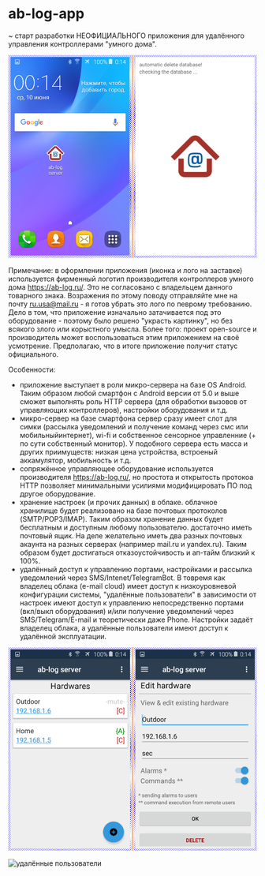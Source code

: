 # ab-log-app
~ старт разработки НЕОФИЦИАЛЬНОГО приложения для удалённого управления контроллерами "умного дома".

![start](./screenshots/pre.png)

Примечание: в оформлении приложения (иконка и лого на заставке) используется фирменный логотип производителя контроллеров умного дома https://ab-log.ru/.
Это не согласовано с владельцем данного товарного знака. Возражения по этому поводу отправляйте мне на почту ru.usa@mail.ru - я готов убрать это лого по певрому требованию.
Дело в том, что приложение изначально затачивается под это оборудование - поэтому было решено "украсть картинку", но без всякого злого или корыстного умысла.
Более того: проект open-source и производитель может воспользоваться этим приложением на своё усмотрение. Предполагаю, что в итоге приложение получит статус официального.

Особенности:
- приложение выступает в роли микро-сервера на базе OS Android. Таким образом любой смартфон с Android версии от 5.0 и выше сможет выполнять роль HTTP сервера (для обработки вызовов от управляющих контроллеров), настройки оборудования и т.д.
- микро-сервер на базе смартфона сервер сразу имеет слот для симки (рассылка уведомлений и получение команд через смс или мобильныйинтернет), wi-fi и собственное сенсорное управленние (+ по сути собственный монитор). У подобного сервера есть масса и других приимуществ: низкая цена устройства, встроеный аккамулятор, мобильность и т.д.
- сопряжённое управляющее оборудование используется производителя https://ab-log.ru/, но простота и открытость протокоа HTTP позволяет минимальными усилиями модифицировать ПО под другое оборудование.
- хранение настроек (и прочих данных) в облаке. облачное хранилище будет реализовано на базе почтовых протоколов (SMTP/POP3/IMAP). Таким образом хранение данных будет бесплатным и доступным любому пользователю. достаточно иметь почтовый ящик. На деле желательно иметь два разных почтовых акаунта на разных серверах (например mail.ru и yandex.ru). Таким образом будет достигаться отказоустойчивость и ап-тайм близкий к 100%.
- удалённый доступ к управлению портами, настройками и рассылка уведомлений через SMS/Intenet/TelegramBot. В товремя как владелец облака (e-mail cloud) имеет доступ к низкоуровневой конфигурации системы, "удалённые пользователи" в зависимости от настроек имеют доступ к управлению непосредственно портами (вкл/выкл оборудования) и/или получение уведомлений через SMS/Telegram/E-mail и теоретически даже Phone. Настройки задаёт владелец облака, а удалённые пользователи имеют доступ к удалённой эксплуатации.

![управляющие контроллеры](./screenshots/hardwares.png)

![удалённые пользователи](./screenshots/user.png)